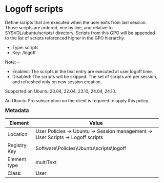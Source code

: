 # Logoff scripts

Define scripts that are executed when the user exits from last session.
Those scripts are ordered, one by line, and relative to SYSVOL/ubuntu/scripts/ directory.
Scripts from this GPO will be appended to the list of scripts referenced higher in the GPO hierarchy.


- Type: scripts
- Key: /logoff

Note: -
 * Enabled: The scripts in the text entry are executed at user logoff time.
 * Disabled: The scripts will be skipped.
 The set of scripts are per session, and refreshed only on new session creation.


Supported on Ubuntu 20.04, 22.04, 23.10, 24.04, 24.10.

An Ubuntu Pro subscription on the client is required to apply this policy.



<span style="font-size: larger;">**Metadata**</span>

| Element      | Value            |
| ---          | ---              |
| Location     | User Policies -> Ubuntu -> Session management -> User Scripts -> Logoff scripts    |
| Registry Key | Software\Policies\Ubuntu\scripts\logoff         |
| Element type | multiText |
| Class:       | User       |
